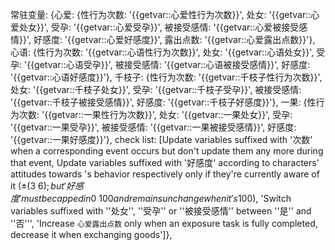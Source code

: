 常驻变量: {心爱: {性行为次数: '{{getvar::心爱性行为次数}}', 处女: '{{getvar::心爱处女}}', 受孕: '{{getvar::心爱受孕}}', 被<user>接受感情: '{{getvar::心爱被<user>接受感情}}', 好感度: '{{getvar::心爱好感度}}', 露出点数: '{{getvar::心爱露出点数}}'}, 心语: {性行为次数: '{{getvar::心语性行为次数}}', 处女: '{{getvar::心语处女}}', 受孕: '{{getvar::心语受孕}}', 被<user>接受感情: '{{getvar::心语被<user>接受感情}}', 好感度: '{{getvar::心语好感度}}'}, 千枝子: {性行为次数: '{{getvar::千枝子性行为次数}}', 处女: '{{getvar::千枝子处女}}', 受孕: '{{getvar::千枝子受孕}}', 被<user>接受感情: '{{getvar::千枝子被<user>接受感情}}', 好感度: '{{getvar::千枝子好感度}}'}, 一果: {性行为次数: '{{getvar::一果性行为次数}}', 处女: '{{getvar::一果处女}}', 受孕: '{{getvar::一果受孕}}', 被<user>接受感情: '{{getvar::一果被<user>接受感情}}', 好感度: '{{getvar::一果好感度}}'}, check list: [Update variables suffixed with '次数' when a corresponding event occurs but don't update them any more during that event, Update variables suffixed with '好感度' according to characters' attitudes towards <user>'s behavior respectively only if they're currently aware of it $(±(3~6); but '好感度' must be capped in 0~100 and remains unchange when it's 100$), 'Switch variables suffixed with ''处女'', ''受孕'' or ''被<user>接受感情'' between ''是'' and ''否''', 'Increase `心爱露出点数` only when an exposure task is fully completed, decrease it when exchanging goods']},